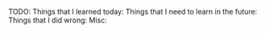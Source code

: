 TODO:
Things that I learned today:
Things that I need to learn in the future:
Things that I did wrong:
Misc:
